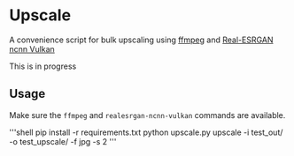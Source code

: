 # Upscale

A convenience script for bulk upscaling using [ffmpeg](https://ffmpeg.org/) and
[Real-ESRGAN ncnn Vulkan](https://github.com/xinntao/Real-ESRGAN-ncnn-vulkan)

This is in progress

## Usage

Make sure the `ffmpeg` and `realesrgan-ncnn-vulkan` commands are available.

'''shell
pip install -r requirements.txt
python upscale.py upscale -i test_out/ -o test_upscale/ -f jpg -s 2
'''
